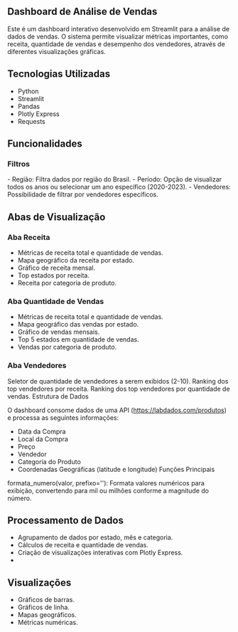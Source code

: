 <h2>Dashboard de Análise de Vendas</h2>

Este é um dashboard interativo desenvolvido em Streamlit para a análise de dados de vendas. O sistema permite visualizar métricas importantes, como receita, quantidade de vendas e desempenho dos vendedores, através de diferentes visualizações gráficas.

<h2>Tecnologias Utilizadas</h2>

- Python
- Streamlit
- Pandas
- Plotly Express
- Requests

  
<h2>Funcionalidades</h2>

<h3>Filtros</h3>
- Região: Filtra dados por região do Brasil.
- Período: Opção de visualizar todos os anos ou selecionar um ano específico (2020-2023).
- Vendedores: Possibilidade de filtrar por vendedores específicos.

<h2>Abas de Visualização</h2>
<h3>Aba Receita</h3>

- Métricas de receita total e quantidade de vendas.
- Mapa geográfico da receita por estado.
- Gráfico de receita mensal.
- Top estados por receita.
- Receita por categoria de produto.

<h3>Aba Quantidade de Vendas</h3>

- Métricas de receita total e quantidade de vendas.
- Mapa geográfico das vendas por estado.
- Gráfico de vendas mensais.
- Top 5 estados em quantidade de vendas.
- Vendas por categoria de produto.

<h3>Aba Vendedores</h3>

Seletor de quantidade de vendedores a serem exibidos (2-10).
Ranking dos top vendedores por receita.
Ranking dos top vendedores por quantidade de vendas.
Estrutura de Dados

O dashboard consome dados de uma API (https://labdados.com/produtos) e processa as seguintes informações:

- Data da Compra
- Local da Compra
- Preço
- Vendedor
- Categoria do Produto
- Coordenadas Geográficas (latitude e longitude)
Funções Principais

formata_numero(valor, prefixo=''): Formata valores numéricos para exibição, convertendo para mil ou milhões conforme a magnitude do número.

<h2>Processamento de Dados</h2>

- Agrupamento de dados por estado, mês e categoria.
- Cálculos de receita e quantidade de vendas.
- Criação de visualizações interativas com Plotly Express.
- 
<h2>Visualizações</h2>

- Gráficos de barras.
- Gráficos de linha.
- Mapas geográficos.
- Métricas numéricas.


